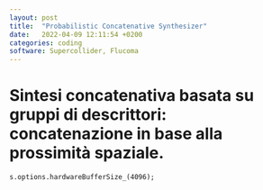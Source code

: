 ```yaml
---
layout: post
title:  "Probabilistic Concatenative Synthesizer"
date:   2022-04-09 12:11:54 +0200
categories: coding
software: Supercollider, Flucoma
---
```


<h1>Sintesi concatenativa basata su gruppi di descrittori: concatenazione in base alla prossimità spaziale.</h1>

	s.options.hardwareBufferSize_(4096);

